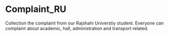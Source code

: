 # Complaint_RU
Collection the complaint from our Rajshahi Universtiy student. Everyone can complaint about academic, hall, administration and transport related. 
